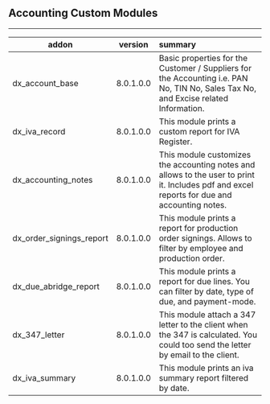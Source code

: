 <h2>Accounting Custom Modules</h2>

***

| addon        | version           | summary  |
| ------------- |:-------------:| :-----|
|  dx_account_base     | 8.0.1.0.0 | Basic properties for the Customer / Suppliers for the Accounting i.e. PAN No, TIN No, Sales Tax No, and Excise related Information. |
| dx_iva_record |8.0.1.0.0  | This module prints a custom report for IVA Register. |   
|dx_accounting_notes|8.0.1.0.0| This module customizes the accounting notes and allows to the user to print it. Includes pdf and excel reports for due and accounting notes. |
| dx_order_signings_report| 8.0.1.0.0| This module prints a report for production order signings. Allows to filter by employee and production order. |
|dx_due_abridge_report|8.0.1.0.0| This module prints a report for due lines. You can filter by date, type of due, and payment-mode. |
|dx_347_letter|8.0.1.0.0| This module attach a 347 letter to the client when the 347 is calculated. You could too send the letter by email to the client. |
|dx_iva_summary|8.0.1.0.0| This module prints an iva summary report filtered by date. |
